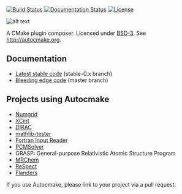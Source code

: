 [![Build Status](https://travis-ci.org/coderefinery/autocmake.svg?branch=master)](https://travis-ci.org/coderefinery/autocmake/builds)
[![Documentation Status](https://readthedocs.org/projects/autocmake/badge/?version=latest)](http://autocmake.readthedocs.org)
[![License](https://img.shields.io/badge/license-%20BSD--3-blue.svg)](../master/LICENSE)

![alt text](https://github.com/coderefinery/autocmake/raw/master/img/autocmake.png "Autocmake")

A CMake plugin composer.
Licensed under [BSD-3](../master/LICENSE).
See http://autocmake.org.


## Documentation

- [Latest stable code](http://autocmake.readthedocs.io/en/stable-0.x/) (stable-0.x branch)
- [Bleeding edge code](http://autocmake.readthedocs.io/en/latest/) (master branch)


## Projects using Autocmake

- [Numgrid](https://github.com/dftlibs/numgrid)
- [XCint](https://github.com/dftlibs/xcint)
- [DIRAC](http://diracprogram.org)
- [mathlib-tester](https://github.com/miroi/mathlibs-tester)
- [Fortran Input Reader](https://github.com/miroi/fortran_input_reader)
- [PCMSolver](https://github.com/PCMSolver/pcmsolver)
- GRASP: General-purpose Relativistic Atomic Structure Program
- [MRChem](https://github.com/MRChemSoft/mrchem)
- [ReSpect](http://rel-qchem.sav.sk)
- [Flanders](https://github.com/bast/flanders)

If you use Autocmake, please link to your project via a pull request.
